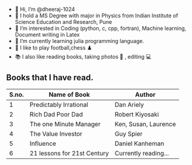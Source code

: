 - 👋 Hi, I’m @dheeraj-1024
- 📝 I hold a MS Degree with major in Physics from Indian Institute of Science Education and Research, Pune
- 👀 I’m interested in Coding (python, c, cpp, fortran), Machine learning, Document writing in Latex
- 🌱 I’m currently learning julia programming language. 
- 🏈 I like to play football,chess ♟️ 
- 📚 I also like reading books, taking photos 📱 , editing 💻 

## Books that I have read. 

|S.no.|Name of Book|Author|
|-----|------------|------|
|1|Predictably Irrational|Dan Ariely|
|2|Rich Dad Poor Dad|Robert Kiyosaki|
|3|The one Minute Manager|Ken, Susan, Laurence|
|4|The Value Investor|Guy Spier|
|5|Influence|Daniel Kanheman|
|6|21 lessons for 21st Century|Currently reading...|

<!---
dheeraj-1024/dheeraj-1024 is a ✨ special ✨ repository because its `README.md` (this file) appears on your GitHub profile.
You can click the Preview link to take a look at your changes.
--->
